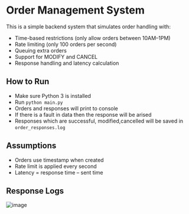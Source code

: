 # Order Management System

This is a simple backend system that simulates order handling with:

- Time-based restrictions (only allow orders between 10AM–1PM)
- Rate limiting (only 100 orders per second)
- Queuing extra orders
- Support for MODIFY and CANCEL
- Response handling and latency calculation

## How to Run

- Make sure Python 3 is installed
- Run `python main.py`
- Orders and responses will print to console
- If there is a fault in data then the response will be arised
- Responses which are successful, modified,cancelled will be saved in `order_responses.log`

## Assumptions

- Orders use timestamp when created
- Rate limit is applied every second
- Latency = response time – sent time

  
## Response Logs

![image](https://github.com/user-attachments/assets/c785c561-579a-47d1-be64-b3a9c413e254)
